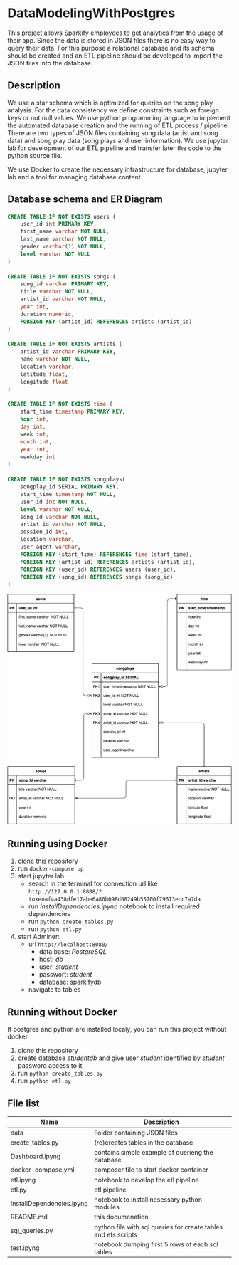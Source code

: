 # DataModelingWithPostgres

This project allows Sparkify employees to get analytics from the usage of their app. Since the data is stored in JSON files there is no easy way to query their data.
For this purpose a relational database and its schema should be created and an ETL pipeline should be developed to import the JSON files into the database.

## Description

We use a star schema which is optimized for queries on the song play analysis. For the data consistency we define constraints such as foreign keys or not null values. We use python programming language to implement the automated database creation and the running of ETL process / pipeline. There are two types of JSON files containing song data (artist and song data) and song play data (song plays and user information). We use jupyter lab for development of our ETL pipeline and transfer later the code to the python source file.

We use Docker to create the necessary infrastructure for database, jupyter lab and a tool for managing database content. 

## Database schema and ER Diagram

```sql
CREATE TABLE IF NOT EXISTS users (
    user_id int PRIMARY KEY, 
    first_name varchar NOT NULL,
    last_name varchar NOT NULL, 
    gender varchar(1) NOT NULL,
    level varchar NOT NULL
)

CREATE TABLE IF NOT EXISTS songs (
    song_id varchar PRIMARY KEY,
    title varchar NOT NULL, 
    artist_id varchar NOT NULL, 
    year int,
    duration numeric,
    FOREIGN KEY (artist_id) REFERENCES artists (artist_id)
)

CREATE TABLE IF NOT EXISTS artists (
    artist_id varchar PRIMARY KEY,
    name varchar NOT NULL,
    location varchar, 
    latitude float, 
    longitude float
)

CREATE TABLE IF NOT EXISTS time (
    start_time timestamp PRIMARY KEY, 
    hour int, 
    day int,
    week int, 
    month int,
    year int, 
    weekday int
)

CREATE TABLE IF NOT EXISTS songplays(
    songplay_id SERIAL PRIMARY KEY, 
    start_time timestamp NOT NULL, 
    user_id int NOT NULL, 
    level varchar NOT NULL, 
    song_id varchar NOT NULL, 
    artist_id varchar NOT NULL, 
    session_id int, 
    location varchar, 
    user_agent varchar,
    FOREIGN KEY (start_time) REFERENCES time (start_time),
    FOREIGN KEY (artist_id) REFERENCES artists (artist_id),
    FOREIGN KEY (user_id) REFERENCES users (user_id),
    FOREIGN KEY (song_id) REFERENCES songs (song_id)
)
```

![ER Diagram](https://github.com/euweb/DataModelingWithPostgres/blob/main/DataModelingWithPostgres.png?raw=true)
 
## Running using Docker

1. clone this repository
2. run `docker-compose up`
3. start jupyter lab:
    - search in the terminal for connection url like `http://127.0.0.1:8888/?token=f4a438dfe17abe6a80b098d08249b55700f79613ecc7a7da`
    - run _InstallDependencies.ipynb_ notebook to install required dependencies
    - run `python create_tables.py`
    - run `python etl.py`
4. start Adminer:
    - url `http://localhost:8080/`
        - data base: _PostgreSQL_
        - host: _db_
        - user: _student_
        - passwort: _student_
        - database: sparkifydb
    - navigate to tables

## Running without Docker

If postgres and python are installed localy, you can run this project without docker

1. clone this repository
2. create database _studentdb_ and give user _student_ identified by _student_ password access to it
3. run `python create_tables.py`
4. run `python etl.py`

## File list

| Name                      	| Description                                                    	|
|---------------------------	|----------------------------------------------------------------	|
| data                      	| Folder containing JSON files                                   	|
| create_tables.py          	| (re)creates tables in the database                             	|
| Dashboard.ipyng           	| contains simple example of querieng the database               	|
| docker-compose.yml        	| composer file to start docker container                        	|
| etl.ipyng                 	| notebook to develop the etl pipeline                           	|
| etl.py                    	| etl pipeline                                                   	|
| InstallDependencies.ipyng 	| notebook to install nesessary python modules                   	|
| README.md                 	| this documenation                                              	|
| sql_queries.py            	| python file with sql queries for create tables and ets scripts 	|
| test.ipyng                	| notebook dumping first 5 rows of each sql tables               	|

